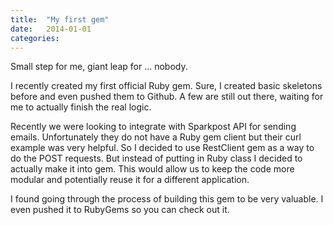 ```yaml
---
title:  "My first gem"
date: 	2014-01-01
categories:
---
```


Small step for me, giant leap for ... nobody.

I recently created my first official Ruby gem.  Sure, I created basic skeletons before and even pushed them to Github.  A few are still out there, waiting for me to actually finish the real logic.

Recently we were looking to integrate with Sparkpost API for sending emails.  Unfortunately they do not have a Ruby gem client but their curl example was very helpful.  So I decided to use RestClient gem as a way to do the POST requests. But instead of putting in Ruby class I decided to actually make it into gem.  This would allow us to keep the code more modular and potentially reuse it for a different application.

I found going through the process of building this gem to be very valuable.  I even pushed it to RubyGems so you can check out it.
